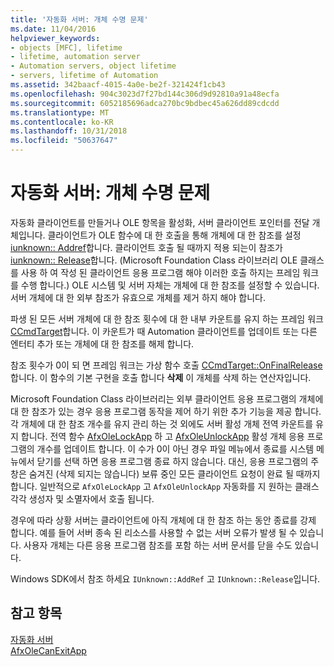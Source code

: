 ```yaml
---
title: '자동화 서버: 개체 수명 문제'
ms.date: 11/04/2016
helpviewer_keywords:
- objects [MFC], lifetime
- lifetime, automation server
- Automation servers, object lifetime
- servers, lifetime of Automation
ms.assetid: 342baacf-4015-4a0e-be2f-321424f1cb43
ms.openlocfilehash: 904c3023d7f27bd144c306d9d92810a91a48ecfa
ms.sourcegitcommit: 6052185696adca270bc9bdbec45a626dd89cdcdd
ms.translationtype: MT
ms.contentlocale: ko-KR
ms.lasthandoff: 10/31/2018
ms.locfileid: "50637647"
---
```

# <a name="automation-servers-object-lifetime-issues"></a>자동화 서버: 개체 수명 문제

자동화 클라이언트를 만들거나 OLE 항목을 활성화, 서버 클라이언트 포인터를 전달 개체입니다. 클라이언트가 OLE 함수에 대 한 호출을 통해 개체에 대 한 참조를 설정 [iunknown:: Addref](/windows/desktop/api/unknwn/nf-unknwn-iunknown-addref)합니다. 클라이언트 호출 될 때까지 적용 되는이 참조가 [iunknown:: Release](/windows/desktop/api/unknwn/nf-unknwn-iunknown-release)합니다. (Microsoft Foundation Class 라이브러리 OLE 클래스를 사용 하 여 작성 된 클라이언트 응용 프로그램 해야 이러한 호출 하지는 프레임 워크를 수행 합니다.) OLE 시스템 및 서버 자체는 개체에 대 한 참조를 설정할 수 있습니다. 서버 개체에 대 한 외부 참조가 유효으로 개체를 제거 하지 해야 합니다.

파생 된 모든 서버 개체에 대 한 참조 횟수에 대 한 내부 카운트를 유지 하는 프레임 워크 [CCmdTarget](../mfc/reference/ccmdtarget-class.md)합니다. 이 카운트가 때 Automation 클라이언트를 업데이트 또는 다른 엔터티 추가 또는 개체에 대 한 참조를 해제 합니다.

참조 횟수가 0이 되 면 프레임 워크는 가상 함수 호출 [CCmdTarget::OnFinalRelease](../mfc/reference/ccmdtarget-class.md#onfinalrelease)합니다. 이 함수의 기본 구현을 호출 합니다 **삭제** 이 개체를 삭제 하는 연산자입니다.

Microsoft Foundation Class 라이브러리는 외부 클라이언트 응용 프로그램의 개체에 대 한 참조가 있는 경우 응용 프로그램 동작을 제어 하기 위한 추가 기능을 제공 합니다. 각 개체에 대 한 참조 개수를 유지 관리 하는 것 외에도 서버 활성 개체 전역 카운트를 유지 합니다. 전역 함수 [AfxOleLockApp](../mfc/reference/application-control.md#afxolelockapp) 하 고 [AfxOleUnlockApp](../mfc/reference/application-control.md#afxoleunlockapp) 활성 개체 응용 프로그램의 개수를 업데이트 합니다. 이 수가 0이 아닌 경우 파일 메뉴에서 종료를 시스템 메뉴에서 닫기를 선택 하면 응용 프로그램 종료 하지 않습니다. 대신, 응용 프로그램의 주 창은 숨겨진 (삭제 되지는 않습니다) 보류 중인 모든 클라이언트 요청이 완료 될 때까지 합니다. 일반적으로 `AfxOleLockApp` 고 `AfxOleUnlockApp` 자동화를 지 원하는 클래스 각각 생성자 및 소멸자에서 호출 됩니다.

경우에 따라 상황 서버는 클라이언트에 아직 개체에 대 한 참조 하는 동안 종료를 강제 합니다. 예를 들어 서버 종속 된 리소스를 사용할 수 없는 서버 오류가 발생 될 수 있습니다. 사용자 개체는 다른 응용 프로그램 참조를 포함 하는 서버 문서를 닫을 수도 있습니다.

Windows SDK에서 참조 하세요 `IUnknown::AddRef` 고 `IUnknown::Release`입니다.

## <a name="see-also"></a>참고 항목

[자동화 서버](../mfc/automation-servers.md)<br/>
[AfxOleCanExitApp](../mfc/reference/application-control.md#afxolecanexitapp)

